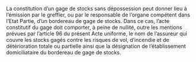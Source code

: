 La constitution d’un gage de stocks sans dépossession peut donner lieu à l’émission
par le greffier, ou par le responsable de l’organe compétent dans l’Etat Partie, d’un bordereau
de gage de stocks.
Dans ce cas, l’acte constitutif du gage doit comporter, à peine de nullité, outre les mentions
prévues par l’article 96 du présent Acte uniforme, le nom de l’assureur qui couvre les stocks
gagés contre les risques de vol, d’incendie et de détérioration totale ou partielle ainsi que la
désignation de l’établissement domiciliataire du bordereau de gage de stocks.